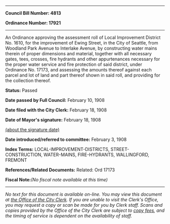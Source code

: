 

********

**Council Bill Number: 4813**
   
**Ordinance Number: 17921**
********

 An Ordinance approving the assessment roll of Local Improvement District No. 1610, for the improvement of Ewing Street, in the City of Seattle, from Woodland Park Avenue to Interlake Avenue, by constructing water mains therein of proper dimensions and material, together with all necessary gates, tees, crosses, fire hydrants and other appurtenances necessary for the proper water service and fire protection of said district, under Ordinance No. 17173, and assessing the amounts thereof against each parcel and lot of land and part thereof shown in said roll, and providing for the collection thereof.

**Status:** Passed
   
**Date passed by Full Council:** February 10, 1908
   
**Date filed with the City Clerk:** February 18, 1908
   
**Date of Mayor's signature:** February 18, 1908
   
[(about the signature date)](/~public/approvaldate.htm)
   
   
   
**Date introduced/referred to committee:** February 3, 1908
   
   
**Index Terms:** LOCAL-IMPROVEMENT-DISTRICTS, STREET-CONSTRUCTION, WATER-MAINS, FIRE-HYDRANTS, WALLINGFORD, FREMONT

**References/Related Documents:** Related: Ord 17173

**Fiscal Note:**_(No fiscal note available at this time)_
********

_No text for this document is available on-line. You may view this document at [the Office of the City Clerk](http://www.seattle.gov/leg/clerk/contactUs.htm). If you are unable to visit the Clerk's Office, you may request a copy or scan be made for you by Clerk staff. Scans and copies provided by the Office of the City Clerk are subject to [copy fees](http://clerk.seattle.gov/~public/clerkfees.htm), and the timing of service is dependent on the availability of staff._


